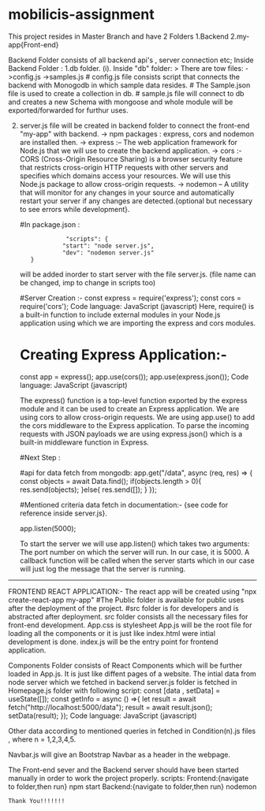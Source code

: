 # mobilicis-assignment

This project resides in Master Branch and have 2 Folders
 1.Backend
 2.my-app{Front-end}

Backend Folder consists of all backend api's , server connection etc;
Inside Backend Folder : 
 1.db folder.
   (i). Inside "db" folder:
     > There are tow files:
       ->config.js 
       ->samples.js
     # config.js file consists script that connects the backend with Monogodb in which sample data resides. 
     # The Sample.json file is used to create a collection in db.
     # sample.js file will connect to db and creates a new Schema with mongoose and whole module will be exported/forwarded for furthur uses.
 
 2. server.js file will be created in backend folder to connect the front-end "my-app" with backend.
    -> npm packages : express, cors and nodemon are installed then.
    -> express :– The web application framework for Node.js that we will use to create the backend application.
    -> cors :-  CORS (Cross-Origin Resource Sharing) is a browser security feature that restricts cross-origin HTTP requests with other servers and specifies which domains access your resources. We will use this Node.js package to allow cross-origin requests.
    -> nodemon – A utility that will monitor for any changes in your source and automatically restart your server if any changes are detected.{optional but necessary to see errors while development}.
    
    #In package.json : 
    ```
                 "scripts": {
                "start": "node server.js",
                "dev": "nodemon server.js"
       }
    ```
     will be added inorder to start server with the file server.js. (file name can be changed, imp to change in scripts too)
     
     #Server Creation :- 
     const express = require('express');
     const cors = require('cors');
     Code language: JavaScript (javascript)
     Here, require() is a built-in function to include external modules in your Node.js application using which we are importing the express and cors modules.
     
     
     # Creating Express Application:-
     const app = express();
     app.use(cors());
     app.use(express.json());
     Code language: JavaScript (javascript)
     
     The express() function is a top-level function exported by the express module and it can be used to create an Express application.
     We are using cors to allow cross-origin requests. We are using app.use() to add the cors middleware to the Express application.
     To parse the incoming requests with JSON payloads we are using express.json() which is a built-in middleware function in Express.
     
     #Next Step : 
     
     #api for data fetch from mongodb: 
               app.get("/data", async (req, res) => {
              const objects = await Data.find();
              if(objects.length > 0){
                  res.send(objects);
              }else{
                  res.send([]);
              }
          });
          
     #Mentioned criteria data fetch in documentation:-
       {see code for reference inside server.js}.
     
     
     app.listen(5000);
     
     To start the server we will use app.listen() which takes two arguments:
     The port number on which the server will run. In our case, it is 5000.
     A callback function will be called when the server starts which in our case will just log the message that the server is running.
     
 ----------------------------------------------------------------------------------------------------------------------------------------------
 FRONTEND REACT APPLICATION:-
  The react app will be created using "npx create-react-app my-app"
  #The Public folder is available for public uses after the deployment of the project.
  #src folder is for developers and is abstracted after deployment.
  src folder consists all the necessary files for front-end development.
  App.css is stylesheet
  App.js will be the root file for loading all the components or it is just like index.html were intial development is done.
  index.js will be the entry point for frontend application.
  
  Components Folder consists of React Components which will be further loaded in App.js. It is just like diffent pages of a website.
  The intial data from node server which we fetched in backend server.js folder is fetched in Homepage.js folder with following script:
    const [data , setData] = useState([]);
    const getInfo = async () =>{
             let result = await fetch("http://localhost:5000/data");
             result = await result.json();
             setData(result);
          });
    Code language: JavaScript (javascript)
    
  Other data according to mentioned queries in fetched in Condition(n).js files , where n = 1,2,3,4,5.
  
  Navbar.js will give an Bootstrap Navbar as a header in the webpage.
  
  
The Front-end sever and the Backend server should have been started manually in order to work the project properly.
  scripts:
  Frontend:{navigate to folder,then run}
   npm start
  Backend:{navigate to folder,then run}
   nodemon
      

    Thank You!!!!!!!
                   
